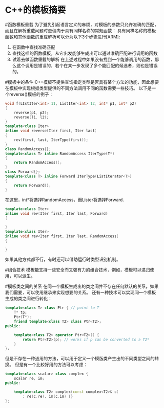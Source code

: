 C++的模板摘要
===========

#函数模板重载
为了避免引起语言定义的麻烦，对模板的参数只允许准确的匹配，而且在解析重载问题时更偏向于具有同样名称的常规函数：
具有同样名称的模板函数和其他函数的重载解析可以分为以下3个步骤进行[ARM]:
1. 在函数中查找准确匹配
2. 查找这样的函数模板，从它出发能够生成出可以通过准确匹配进行调用的函数
3. 试着去做函数重载的解析
在上述过程中如果没有找到一个能够调用的函数，那么这个调用是错误的，若个在某一步发现了多个能匹配的候选者，则也是错误的。

#模板中的条件
C++模板不提供查询指定类型是否具有某个方法的功能，因此想要在模板中实现根据类型提供的不同方法调用不同的函数需要一些技巧。
以下是一个reverse()模板的例子：
```cpp
void f(LIstIter<int> 11, ListIter<int> 12, int* p1, int* p2)
{
    reverse(p1, p2);
    reverse(l1, l2);
}
template<class Iter>
inline void reverse(Iter first, Iter last)
{
    rev(first, last, IterType(first));
}
class RandomAccess{};
template<class T> inline RandomAccess IterType(T*)
{
    return RandomAccess();
}
class Forward{};
template<class T> inline Forward IterType(ListIterator<T>)
{
    return Forward();
}
```
在这里，int*将选择RandomAccess，而Lister将选择Forward.
```cpp
template<class Iter>
inline void rev(Iter first, Iter last, Forward)
{

}
template<class Iter>
inline void rev<Iter first, Iter last, RandomAccess)
{

}
```
如果其他方式都不行，有时还可以借助运行时类型识别机制。

#组合技术
模板能支持一些安全而又强有力的组合技术，例如，模板可以递归使用，可以派生。

#模板类之间的关系
在同一个模板生成出的类之间并不存在任何默认的关系，如果我们需要，可以使用继承来实现想要的关系。
还有一种技术可以实现同一个模板生成的类之间进行转化：
```cpp
template<class T> class Ptr { // point to T
    T* tp;
    Ptr(T*);
    friend template<class T2> class Ptr<T2>;
public:

    template<class T2> operator Ptr<T2>() {
        return Ptr<T2>(p); // works if p can be converted to a T2*
    }
};
```
但是不存在一种通用的方法，可以用于定义一个模版类产生出的不同类型之间的转换。
但是有一个比较好用的方法可以考虑：
```cpp
template<class scalar> class complex {
    scalar re, im;
public:

    template<class T2> complex(const complex<T2>& c)
        : re(c.re), im(c.im) {}
};
```

